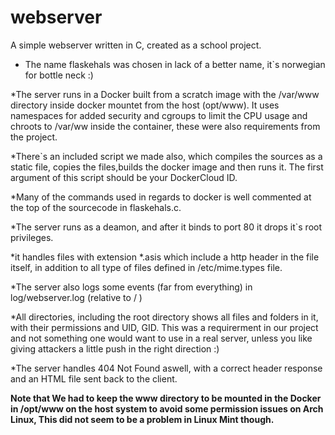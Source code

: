 # webserver

A simple webserver written in C, created as a school project.

* The name flaskehals was chosen in lack of a better name, it`s norwegian for bottle neck :) 

*The server runs in a Docker built from a scratch image with the /var/www directory inside docker mountet from the host (opt/www). It uses namespaces for added security and cgroups to limit the CPU usage and chroots to /var/ww inside the container, these were also requirements from the project.

*There`s an included script we made also, which compiles the sources as a static file, copies the files,builds the docker image and then runs it. The first argument of this script should be your DockerCloud ID.

*Many of the commands used in regards to docker is well commented at the top of the sourcecode in flaskehals.c. 

*The server runs as a deamon, and after it binds to port 80 it drops it`s root privileges.

*it handles files with extension *.asis which include a http header in the file itself, in addition to all type of files defined in /etc/mime.types file.

*The server also logs some events (far from everything) in log/webserver.log (relative to / )

*All directories, including the root directory shows all files and folders in it, with their permissions and UID, GID.
This was a requirerment in our project and not something one would want to use in a real server, unless you like giving attackers a little push in the right direction :)

*The server handles 404 Not Found aswell, with a correct header response and an HTML file sent back to the client.

**Note that We had to keep the www directory to be mounted in the Docker in /opt/www on the host system to avoid some permission issues on Arch Linux, This did not seem to be a problem in Linux Mint though.**
